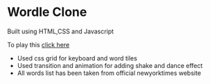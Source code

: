 # Wordle Clone

Built using HTML,CSS and Javascript

To play this [click here](https://thejasnu.github.io/wordle-clone/)

-   Used css grid for keyboard and word tiles
-   Used transition and animation for adding shake and dance effect
-   All words list has been taken from official newyorktimes website
